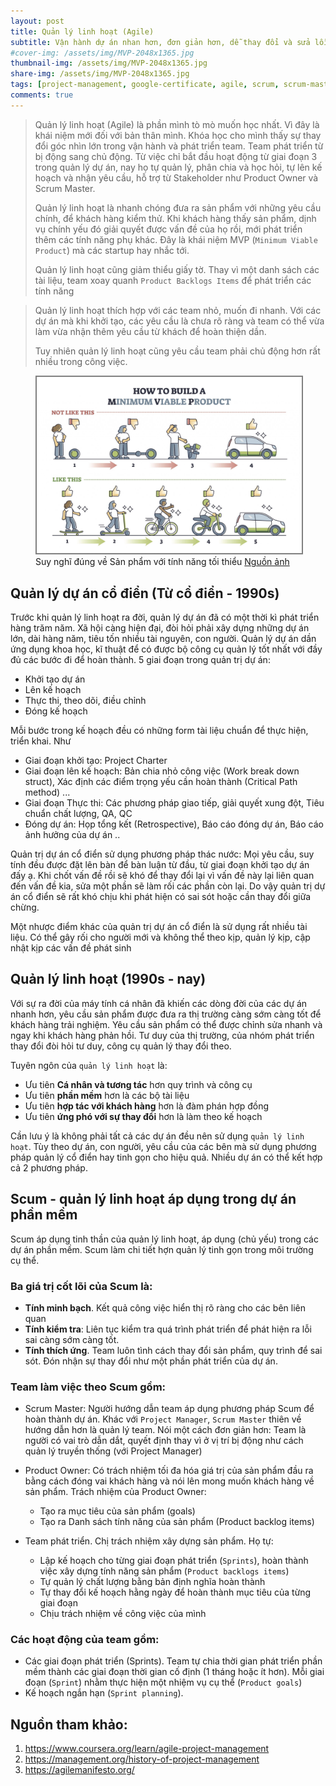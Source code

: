 ```yaml
---
layout: post
title: Quản lý linh hoạt (Agile)
subtitle: Vận hành dự án nhan hơn, đơn giản hơn, dễ thay đổi và sửa lỗi hơn
#cover-img: /assets/img/MVP-2048x1365.jpg
thumbnail-img: /assets/img/MVP-2048x1365.jpg
share-img: /assets/img/MVP-2048x1365.jpg
tags: [project-management, google-certificate, agile, scrum, scrum-master]
comments: true
---
```


> Quản lý linh hoạt (Agile) là phần mình tò mò muốn học nhất. Vì đây là khái niệm mới đối với bản thân mình. Khóa học cho mình thấy sự thay đổi góc nhìn lớn trong vận hành và phát triển team. Team phát triển từ bị động sang chủ động. Từ việc chỉ bắt đầu hoạt động từ giai đoạn 3 trong quản lý dự án, nay họ tự quản lý, phân chia và học hỏi, tự lên kế hoạch và nhận yêu cầu, hỗ trợ từ Stakeholder như Product Owner và Scrum Master.
>
> Quản lý linh hoạt là nhanh chóng đưa ra sản phẩm với những yêu cầu chính, để khách hàng kiểm thử. Khi khách hàng thấy sản phẩm, dịnh vụ chính yếu đó giải quyết được vấn đề  của họ rồi, mới phát triển thêm các tính năng phụ khác. Đây là khái niệm MVP (`Minimum Viable Product`) mà các startup hay nhắc tới. 
>
> Quản lý linh hoạt cũng giảm thiểu giấy tờ. Thay vì một danh sách các tài liệu, team xoay quanh `Product Backlogs Items` để phát triển các tính năng
>

> Quản lý linh hoạt thích hợp với các team nhỏ, muốn đi nhanh. Với các dự án mà khi khởi tạo, các yêu cầu là chưa rõ ràng và team có thể vừa làm vừa nhận thêm yêu cầu từ khách để hoàn thiện dần.
>
> Tuy nhiên quản lý linh hoạt cũng yêu cầu team phải chủ động hơn rất nhiều trong công việc.
> 
<figure>
<img src="/assets/img/MVP-2048x1365.jpg" alt="minimum-viable-product" style="border: 2px solid  gray;">
<figcaption>Suy nghĩ đúng về Sản phẩm với tính năng tối thiểu <a href="https://inflectiv.co/2022/03/31/mvp-minimum-viable-product/">Nguồn ảnh</a></figcaption>
</figure>

## Quản lý dự án cổ điển (Từ cổ điển - 1990s)

Trước khi quản lý linh hoạt ra đời, quản lý dự án đã có một thời kì phát triển hàng trăm năm. Xã hội càng hiện đại, đòi hỏi phải xây dựng những dự án lớn, dài hàng năm, tiêu tốn nhiều tài nguyên, con người. Quản lý dự án dần ứng dụng khoa học, kĩ thuật để có được bộ công cụ quản lý tốt nhất với đầy đủ các bước đi để hoàn thành.
5 giai đoạn trong quản trị dự án:
- Khởi tạo dự án
- Lên kế hoạch
- Thực thi, theo dõi, điều chỉnh
- Đóng kế hoạch

Mỗi bước trong kế hoạch đều có những form tài liệu chuẩn để thực hiện, triển khai. Như
- Giai đoạn khởi tạo: Project Charter
- Giai đoạn lên kế hoạch: Bản chia nhỏ công việc (Work break down struct), Xác định các điểm trọng yếu cần hoàn thành (Critical Path method) ...
- Giai đoạn Thực thi: Các phương pháp giao tiếp, giải quyết xung đột, Tiêu chuẩn chất lượng, QA, QC
- Đóng dự án: Họp tổng kết (Retrospective), Báo cáo đóng dự án, Báo cáo ảnh hưởng của dự án ..

Quản trị dự án cổ điển sử dụng phương pháp thác nước: Mọi yêu cầu, suy tính đều được đặt lên bàn để bàn luận từ đầu, từ giai đoạn khởi tạo dự án đấy ạ. Khi chốt vấn đề rồi sẽ khó để thay đổi lại vì vấn đề này lại liên quan đến vấn đề kia, sửa một phần sẽ làm rối các phần còn lại. Do vậy quản trị dự án cổ điển sẽ rất khó chịu khi phát hiện có sai sót hoặc cần thay đổi giữa chừng. 

Một nhược điểm khác của quản trị dự án cổ điển là sử dụng rất nhiều tài liệu. Có thể gây rối cho người mới và không thể theo kịp, quản lý kịp, cập nhật kịp các vấn đề phát sinh

## Quản lý linh hoạt (1990s - nay)

 Với sự ra đời của máy tính cá nhân đã khiến các dòng đời của các dự án nhanh hơn, yêu cầu sản phẩm được đưa ra thị trường càng sớm càng tốt để khách hàng trải nghiệm. Yêu cầu sản phẩm có thể được chỉnh sửa nhanh và ngay khi khách hàng phản hồi. Tư duy của thị trường, của nhóm phát triển thay đổi đòi hỏi tư duy, công cụ quản lý thay đổi theo. 
 
 Tuyên ngôn của `quản lý linh hoạt` là:
 - Ưu tiên **Cá nhân và tương tác** hơn quy trình và công cụ
 - Ưu tiên **phần mềm** hơn là các bộ tài liệu
 - Ưu tiên **hợp tác với khách hàng** hơn là đàm phán hợp đồng
 - Ưu tiên **ứng phó với sự thay đổi** hơn là làm theo kế hoạch

Cần lưu ý là không phải tất cả các dự án đều nên sử dụng `quản lý linh hoạt`. Tùy theo dự án, con người, yêu cầu của các bên mà sử dụng phương pháp quản lý cổ điển hay tinh gọn cho hiệu quả. Nhiều dự án có thể kết hợp cả 2 phương pháp.

## Scum - quản lý linh hoạt áp dụng trong dự án phần mềm

Scum áp dụng tinh thần của quản lý linh hoạt, áp dụng (chủ yếu) trong các dự án phần mềm. Scum làm chi tiết hợn quản lý tinh gọn trong môi trường cụ thể.

### Ba giá trị cốt lõi của Scum là: 
 - **Tính minh bạch**. Kết quả công việc hiển thị rõ ràng cho các bên liên quan
 - **Tính kiểm tra**: Liên tục kiểm tra quá trình phát triển để phát hiện ra lỗi sai càng sớm càng tốt.
 - **Tính thích ứng**. Team luôn tình cách thay đổi sản phẩm, quy trình để sai sót. Đón nhận sự thay đổi như một phần phát triển của dự án.

### Team làm việc theo Scum gồm:

- Scrum Master: Người hướng dẫn team áp dụng phương pháp Scum để hoàn thành dự án. Khác với `Project Manager`, `Scrum Master` thiên về hướng dẫn hơn là quản lý team. Nói một cách đơn giản hơn: Team là người có vai trò dẫn dắt, quyết định thay vì ở vị trí bị động như cách quản lý truyền thống (với Project Manager)
   
- Product Owner: Có trách nhiệm tối đa hóa giá trị của sản phẩm đầu ra bằng cách đóng vai khách hàng và nói lên mong muốn khách hàng về sản phẩm. Trách nhiệm của Product Owner:
  - Tạo ra mục tiêu của sản phẩm (goals)
  - Tạo ra Danh sách tính năng của sản phẩm (Product backlog items) 

- Team phát triển. Chị trách nhiệm xây dựng sản phẩm. Họ tự:
  - Lập kế hoạch cho từng giai đoạn phát triển (`Sprints`), hoàn thành việc xây dựng tính năng sản phẩm (`Product backlogs items`)
  - Tự quản lý chất lượng bằng bản định nghĩa hoàn thành
  - Tự thay đổi kế hoạch hằng ngày để hoàn thành mục tiêu của từng giai đoạn
  - Chịu trách nhiệm về công việc của mình

### Các hoạt động của team gồm:

- Các giai đoạn phát triển (Sprints). Team tự chia thời gian phát triển phần mềm thành các giai đoạn thời gian cố định (1 tháng hoặc ít hơn). Mỗi giai đoạn (`Sprint`) nhằm thực hiện một nhiệm vụ cụ thể (`Product goals`)
- Kế hoạch ngắn hạn (`Sprint planning`).  



## Nguồn tham khảo:
1. https://www.coursera.org/learn/agile-project-management
2. https://management.org/history-of-project-management
3. https://agilemanifesto.org/